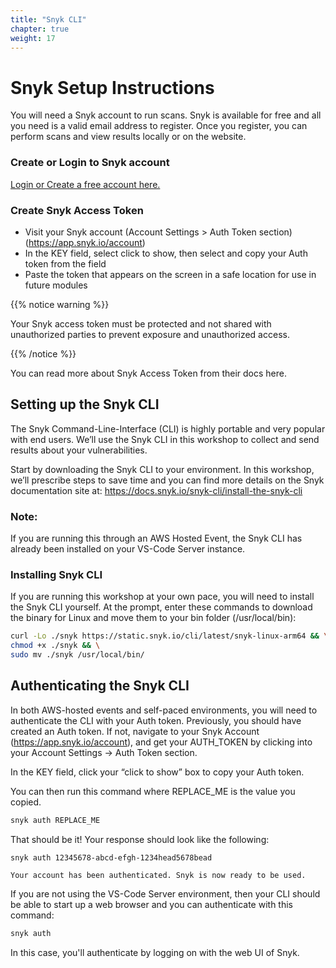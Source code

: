 ```yaml
---
title: "Snyk CLI"
chapter: true
weight: 17
---
```


# Snyk Setup Instructions
You will need a Snyk account to run scans.  Snyk is available for free and all you need is a valid email address to register.  Once you register, you can perform scans and view results locally or on the website.

### Create or Login to Snyk account
[Login or Create a free account here.](https://snyk.co/KubeConUS-2023)

### Create Snyk Access Token
- Visit your Snyk account (Account Settings > Auth Token section) (https://app.snyk.io/account)
- In the KEY field, select click to show, then select and copy your Auth token from the field
- Paste the token that appears on the screen in a safe location for use in future modules

{{% notice warning %}}
<p style='text-align: left;'>
Your Snyk access token must be protected and not shared with unauthorized parties to prevent exposure and unauthorized access.
</p>
{{% /notice %}}

You can read more about Snyk Access Token from their docs here.

## Setting up the Snyk CLI

The Snyk Command-Line-Interface (CLI) is highly portable and very popular with end users. We’ll use the Snyk CLI in this workshop to collect and send results about your vulnerabilities.

Start by downloading the Snyk CLI to your environment. In this workshop, we’ll prescribe steps to save time and you can find more details on the Snyk documentation site at:
https://docs.snyk.io/snyk-cli/install-the-snyk-cli

### **Note:**
If you are running this through an AWS Hosted Event, the Snyk CLI has already been installed on your VS-Code Server instance.

### Installing Snyk CLI
If you are running this workshop at your own pace, you will need to install the Snyk CLI yourself. At the prompt, enter these commands to download the binary for Linux and move them to your bin folder (/usr/local/bin):

```bash
curl -Lo ./snyk https://static.snyk.io/cli/latest/snyk-linux-arm64 && \
chmod +x ./snyk && \
sudo mv ./snyk /usr/local/bin/
```

## Authenticating the Snyk CLI
In both AWS-hosted events and self-paced environments, you will need to authenticate the CLI with your Auth token.  Previously, you should have created an Auth token.  If not, navigate to your Snyk Account (https://app.snyk.io/account), and get your AUTH_TOKEN by clicking into your Account Settings -> Auth Token section.

In the KEY field, click your “click to show” box to copy your Auth token.

You can then run this command where REPLACE_ME is the value you copied.

```bash
snyk auth REPLACE_ME
```

That should be it!  Your response should look like the following:

    snyk auth 12345678-abcd-efgh-1234head5678bead

    Your account has been authenticated. Snyk is now ready to be used.

If you are not using the VS-Code Server environment, then your CLI should be able to start up a web browser and you can authenticate with this command:

```bash
snyk auth
```

In this case, you'll authenticate by logging on with the web UI of Snyk.


